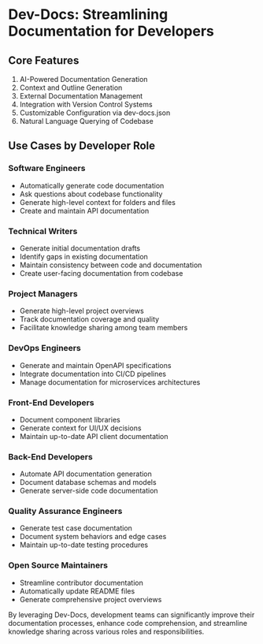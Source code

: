 

  # Dev-Docs: Streamlining Documentation for Developers

## Core Features

1. AI-Powered Documentation Generation
2. Context and Outline Generation
3. External Documentation Management
4. Integration with Version Control Systems
5. Customizable Configuration via dev-docs.json
6. Natural Language Querying of Codebase

## Use Cases by Developer Role

### Software Engineers
- Automatically generate code documentation
- Ask questions about codebase functionality
- Generate high-level context for folders and files
- Create and maintain API documentation

### Technical Writers
- Generate initial documentation drafts
- Identify gaps in existing documentation
- Maintain consistency between code and documentation
- Create user-facing documentation from codebase

### Project Managers
- Generate high-level project overviews
- Track documentation coverage and quality
- Facilitate knowledge sharing among team members

### DevOps Engineers
- Generate and maintain OpenAPI specifications
- Integrate documentation into CI/CD pipelines
- Manage documentation for microservices architectures

### Front-End Developers
- Document component libraries
- Generate context for UI/UX decisions
- Maintain up-to-date API client documentation

### Back-End Developers
- Automate API documentation generation
- Document database schemas and models
- Generate server-side code documentation

### Quality Assurance Engineers
- Generate test case documentation
- Document system behaviors and edge cases
- Maintain up-to-date testing procedures

### Open Source Maintainers
- Streamline contributor documentation
- Automatically update README files
- Generate comprehensive project overviews

By leveraging Dev-Docs, development teams can significantly improve their documentation processes, enhance code comprehension, and streamline knowledge sharing across various roles and responsibilities.

  
